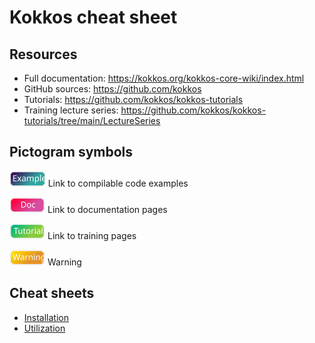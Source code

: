 # Kokkos cheat sheet

## Resources

- Full documentation: https://kokkos.org/kokkos-core-wiki/index.html
- GitHub sources: https://github.com/kokkos
- Tutorials: https://github.com/kokkos/kokkos-tutorials
- Training lecture series: https://github.com/kokkos/kokkos-tutorials/tree/main/LectureSeries

## Pictogram symbols

<img title="Code" alt="Code" src="./images/code_txt.svg" height="25"> Link to compilable code examples

<img title="Doc" alt="Doc" src="./images/doc_txt.svg" height="25"> Link to documentation pages

<img title="Training" alt="Training" src="./images/tutorial_txt.svg" height="25"> Link to training pages

<img title="Warning" alt="Warning" src="./images/warning_txt.svg" height="25"> Warning

## Cheat sheets

- [Installation](install.md)
- [Utilization](utilization.md)
